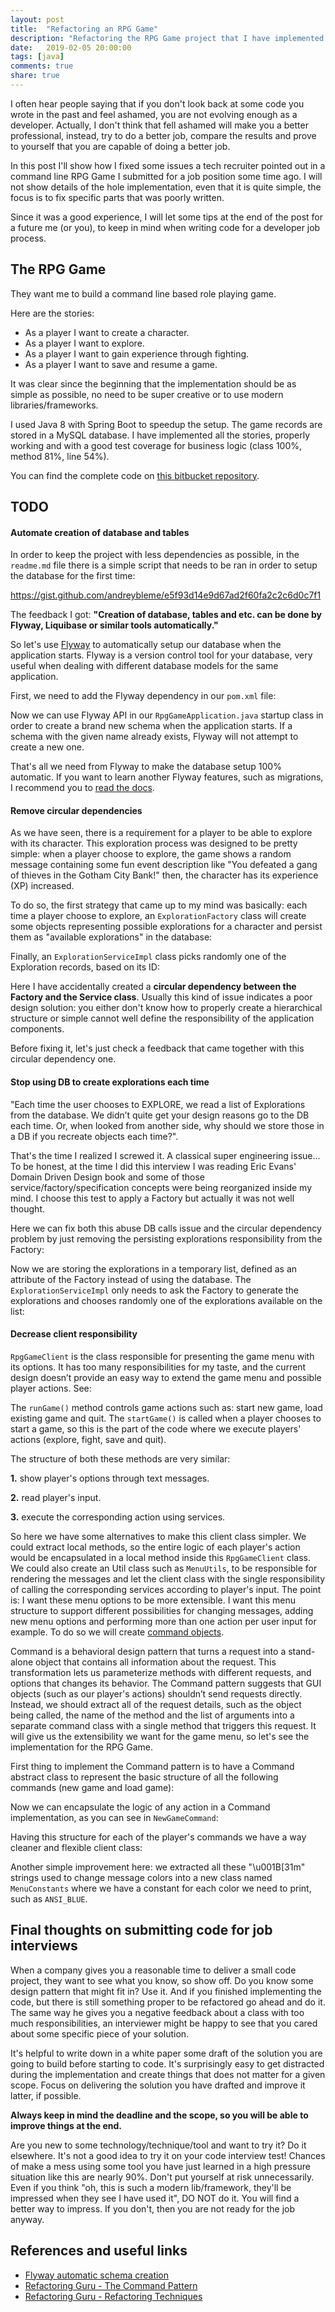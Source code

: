 ```yaml
---
layout: post
title:  "Refactoring an RPG Game"
description: "Refactoring the RPG Game project that I have implemented a time ago for a job interview and documenting some lessons learned."
date:   2019-02-05 20:00:00
tags: [java]
comments: true
share: true
---
```


I often hear people saying that if you don't look back at some code you wrote in the past and feel ashamed, you are not evolving enough as a developer. Actually, I don't think that fell ashamed will make you a better professional, instead, try to do a better job, compare the results and prove to yourself that you are capable of doing a better job.

In this post I'll show how I fixed some issues a tech recruiter pointed out in a command line RPG Game I submitted for a job position some time ago. I will not show details of the hole implementation, even that it is quite simple, the focus is to fix specific parts that was poorly written.

Since it was a good experience, I will let some tips at the end of the post for a future me (or you), to keep in mind when writing code for a developer job process. 

The RPG Game
----

They want me to build a command line based role playing game.

Here are the stories:

- As a player I want to create a character.
- As a player I want to explore.
- As a player I want to gain experience through fighting.
- As a player I want to save and resume a game.

It was clear since the beginning that the implementation should be as simple as possible, no need to be super creative or to use modern libraries/frameworks. 

I used Java 8 with Spring Boot to speedup the setup. The game records are stored in a MySQL database. I have implemented all the stories, properly working and with a good test coverage for business logic (class 100%, method 81%, line 54%).

You can find the complete code on [this bitbucket repository](https://bitbucket.org/andreybleme/rpg-game). 

TODO
----
#### Automate creation of database and tables

In order to keep the project with less dependencies as possible, in the `readme.md` file there is a simple script that needs to be ran in order to setup the database for the first time:

https://gist.github.com/andreybleme/e5f93d14e9d67ad2f60fa2c2c6d0c7f1

The feedback I got: **"Creation of database, tables and etc. can be done by Flyway, Liquibase or similar tools automatically."**

So let's use [Flyway](https://flywaydb.org/) to automatically setup our database when the application starts. Flyway is a version control tool for your database, very useful when dealing with different database models for the same application.

First, we need to add the Flyway dependency in our `pom.xml` file:


<script src="https://gist.github.com/andreybleme/acb3c63b1c659a1e021717dcdd09b5b8.js"></script>

Now we can use Flyway API in our `RpgGameApplication.java` startup class in order to create a brand new schema when the application starts. If a schema with the given name already exists, Flyway will not attempt to create a new one.

<script src="https://gist.github.com/andreybleme/a29d477eeb975f1b5e66aaf2d304fc98.js"></script>

That's all we need from Flyway to make the database setup 100% automatic. If you want to learn another Flyway features, such as migrations, I recommend you to [read the docs](https://flywaydb.org/getstarted/).

#### Remove circular dependencies

As we have seen, there is a requirement for a player to be able to explore with its character. This exploration process was designed to be pretty simple: when a player choose to explore, the game shows a random message containing some fun event description like "You defeated a gang of thieves in the Gotham City Bank!" then, the character has its experience (XP) increased. 

To do so, the first strategy that came up to my mind was basically: each time a player choose to explore, an `ExplorationFactory` class will create some objects representing possible explorations for a character and persist them as "available explorations" in the database:

<script src="https://gist.github.com/andreybleme/6e049b268c9b3c84e6bcd699b1291b4a.js"></script>

Finally, an `ExplorationServiceImpl` class picks randomly one of the Exploration records, based on its ID:
  
<script src="https://gist.github.com/andreybleme/68a0c6cd22292a1296f13c33664cc4ff.js"></script>

Here I have accidentally created a **circular dependency between the Factory and the Service class**. Usually this kind of issue indicates a poor design solution: you either don't know how to properly create a hierarchical structure or simple cannot well define the responsibility of the application components.

Before fixing it, let's just check a feedback that came together with this circular dependency one.

#### Stop using DB to create explorations each time

"Each time the user chooses to EXPLORE, we read a list of Explorations from the database. We didn’t quite get your design reasons go to the DB each time. Or, when looked from another side, why should we store those in a DB if you recreate objects each time?".

That's the time I realized I screwed it. A classical super engineering issue... To be honest, at the time I did this interview I was reading Eric Evans' Domain Driven Design book and some of those service/factory/specification concepts were being reorganized inside my mind. I choose this test to apply a Factory but actually it was not well thought.

Here we can fix both this abuse DB calls issue and the circular dependency problem by just removing the persisting explorations responsibility from the Factory:

<script src="https://gist.github.com/andreybleme/e02dd2e6a1150bd1247e7f41ae78ae80.js"></script>

Now we are storing the explorations in a temporary list, defined as an attribute of the Factory instead of using the database. The `ExplorationServiceImpl` only needs to ask the Factory to generate the explorations and chooses randomly one of the explorations available on the list:

<script src="https://gist.github.com/andreybleme/eee335f5f7e128d7566a5eb70105ec89.js"></script>

####  Decrease client responsibility 

`RpgGameClient` is the class responsible for presenting the game menu with its options. It has too many responsibilities for my taste, and the current design doesn’t provide an easy way to extend the game menu and possible player actions. See:

<script src="https://gist.github.com/andreybleme/cc0fb5cb6dcd81acf836e4cae873efb9.js"></script>

The `runGame()` method controls game actions such as: start new game, load existing game and quit. The `startGame()` is called when a player chooses to start a game, so this is the part of the code where we execute players' actions (explore, fight, save and quit). 

The structure of both these methods are very similar:
 
**1.** show player's options through text messages.

**2.** read player's input.

**3.** execute the corresponding action using services. 

So here we have some alternatives to make this client class simpler. We could extract local methods, so the entire logic of each player's action would be encapsulated in a local method inside this `RpgGameClient` class. We could also create an Util class such as `MenuUtils`, to be responsible for rendering the messages and let the client class with the single responsibility of calling the corresponding services according to player's input. The point is: I want these menu options to be more extensible. I want this menu structure to support different possibilities for changing messages, adding new menu options and performing more than one action per user input for example. To do so we will create [command objects](https://refactoring.guru/design-patterns/command/java/example).

Command is a behavioral design pattern that turns a request into a stand-alone object that contains all information about the request. This transformation lets us parameterize methods with different requests, and options that changes its behavior. The Command pattern suggests that GUI objects (such as our player's actions) shouldn’t send requests directly. Instead, we should extract all of the request details, such as the object being called, the name of the method and the list of arguments into a separate command class with a single method that triggers this request. It will give us the extensibility we want for the game menu, so let's see the implementation for the RPG Game.

First thing to implement the Command pattern is to have a Command abstract class to represent the basic structure of all the following commands (new game and load game):

<script src="https://gist.github.com/andreybleme/6f4995cc1b0c590f3c1431ddaa1e2ef7.js"></script>

Now we can encapsulate the logic of any action in a Command implementation, as you can see in `NewGameCommand`:

<script src="https://gist.github.com/andreybleme/a63ad1c9a155e4d5a1b9d17f204af842.js"></script>

Having this structure for each of the player's commands we have a way cleaner and flexible client class:

<script src="https://gist.github.com/andreybleme/95441ec039fbf9591f57b71054f3eabe.js"></script>

Another simple improvement here: we extracted all these "\u001B[31m" strings used to change message colors into a new class named `MenuConstants` where we have a constant for each color we need to print, such as `ANSI_BLUE`.

Final thoughts on submitting code for job interviews
----
When a company gives you a reasonable time to deliver a small code project, they want to see what you know, so show off. Do you know some design pattern that might fit in? Use it. And if you finished implementing the code, but there is still something proper to be refactored go ahead and do it.  The same way he gives you a negative feedback about a class with too much responsibilities, an interviewer might be happy to see that you cared about some specific piece of your solution.

It's helpful to write down in a white paper some draft of the solution you are going to build before starting to code. It's surprisingly easy to get distracted during the implementation and create things that does not matter for a given scope. Focus on delivering the solution you have drafted and improve it latter, if possible.

 **Always keep in mind the deadline and the scope, so you will be able to improve things at the end.**

Are you new to some technology/technique/tool and want to try it? Do it elsewhere. It's not a good idea to try it on your code interview test! Chances of make a mess using some tool you have just learned in a high pressure situation like this are nearly 90%. Don't put yourself at risk unnecessarily. Even if you think "oh, this is such a modern lib/framework, they'll be impressed when they see I have used it", DO NOT do it. You will find a better way to impress. If you don't, then you are not ready for the job anyway.



References and useful links
-------------

- [Flyway automatic schema creation](https://dzone.com/articles/flyway-21-released-automatic)
- [Refactoring Guru - The Command Pattern](https://refactoring.guru/design-patterns/command)
- [Refactoring Guru - Refactoring Techniques](https://refactoring.guru/refactoring/techniques)

